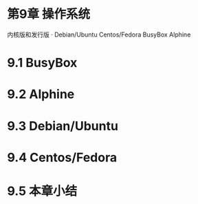 # 第9章 操作系统
内核版和发行版
    ·
Debian/Ubuntu 
Centos/Fedora
BusyBox
Alphine

# 9.1 BusyBox


# 9.2 Alphine


# 9.3 Debian/Ubuntu


# 9.4 Centos/Fedora


# 9.5 本章小结

